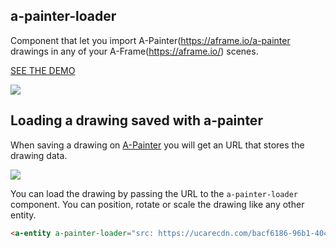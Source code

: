 ## a-painter-loader

Component that let you import A-Painter(https://aframe.io/a-painter drawings in any of your A-Frame(https://aframe.io/) scenes.

[SEE THE DEMO](http://swimminglessonsformodernlife.com/a-painter-loader-component/example)

![](https://d3vv6lp55qjaqc.cloudfront.net/items/2z39372h2G0T0K2l1D1H/Image%202017-05-05%20at%204.18.21%20PM.png)

## Loading a drawing saved with a-painter

When saving a drawing on [A-Painter](aframe.io/a-painter) you will get an URL that stores the drawing data.

![](https://d3vv6lp55qjaqc.cloudfront.net/items/2U0O0T0B2q311P0N0H3o/Image%202017-05-05%20at%204.28.13%20PM.png)

You can load the drawing by passing the URL to the `a-painter-loader` component. You can position, rotate or scale the drawing like any other entity.

```html
<a-entity a-painter-loader="src: https://ucarecdn.com/bacf6186-96b1-404c-9751-e955ece04919/"></a-entity>
```

